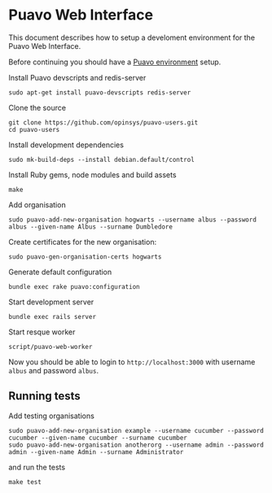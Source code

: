 # Puavo Web Interface

This document describes how to setup a develoment environment for the Puavo Web Interface.

Before continuing you should have a [Puavo environment](https://github.com/opinsys/puavo-standalone) setup.

Install Puavo devscripts and redis-server

    sudo apt-get install puavo-devscripts redis-server

Clone the source

    git clone https://github.com/opinsys/puavo-users.git
    cd puavo-users

Install development dependencies

    sudo mk-build-deps --install debian.default/control
    
Install Ruby gems, node modules and build assets

    make

Add organisation

    sudo puavo-add-new-organisation hogwarts --username albus --password albus --given-name Albus --surname Dumbledore

Create certificates for the new organisation:

    sudo puavo-gen-organisation-certs hogwarts

Generate default configuration

    bundle exec rake puavo:configuration

Start development server

    bundle exec rails server
    
Start resque worker

    script/puavo-web-worker

Now you should be able to login to `http://localhost:3000` with username `albus` and password `albus`.

## Running tests


Add testing organisations

    sudo puavo-add-new-organisation example --username cucumber --password cucumber --given-name cucumber --surname cucumber
    sudo puavo-add-new-organisation anotherorg --username admin --password admin --given-name Admin --surname Administrator

and run the tests

    make test
